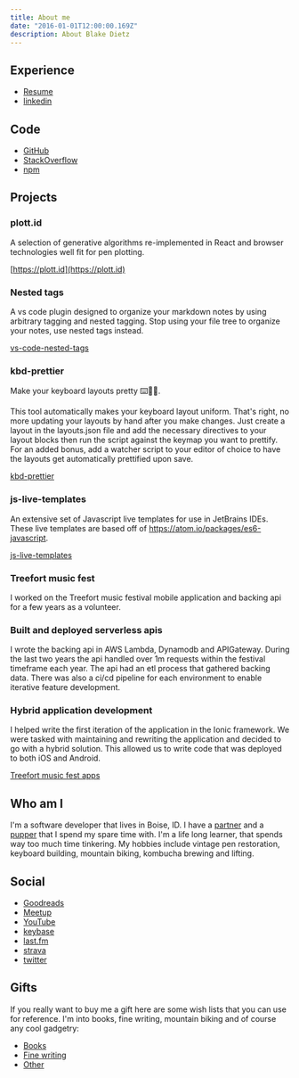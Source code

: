 ```yaml
---
title: About me
date: "2016-01-01T12:00:00.169Z"
description: About Blake Dietz
---
```


## Experience

- [Resume](https://www.blakedietz.me/resume)
- [linkedin](https://www.linkedin.com/in/blake-dietz-08229a61)

## Code

- [GitHub](https://github.com/blakedietz)
- [StackOverflow](https://stackoverflow.com/users/1148547/arete)
- [npm](https://www.npmjs.com/~blakedietz)

## Projects

### plott.id

A selection of generative algorithms re-implemented in React and browser technologies well fit for pen plotting.

[https://plott.id](https://plott.id)

### Nested tags

A vs code plugin designed to organize your markdown notes by using arbitrary tagging and nested tagging. Stop using your file tree to organize your notes, use nested tags instead.

[vs-code-nested-tags](https://marketplace.visualstudio.com/items?itemName=vscode-nested-tags.vscode-nested-tags)

### kbd-prettier

Make your keyboard layouts pretty ⌨️💅✨.

This tool automatically makes your keyboard layout uniform. That's right, no more updating your layouts by hand after you make changes. Just create a layout in the layouts.json file and add the necessary directives to your layout blocks then run the script against the keymap you want to prettify. For an added bonus, add a watcher script to your editor of choice to have the layouts get automatically prettified upon save.

[kbd-prettier](https://www.npmjs.com/package/kbd-prettier)

### js-live-templates

An extensive set of Javascript live templates for use in JetBrains IDEs. These live templates are based off of https://atom.io/packages/es6-javascript.

[js-live-templates](https://github.com/blakedietz/js-live-template)

### Treefort music fest

I worked on the Treefort music festival mobile application and backing api for a few years as a volunteer.

### Built and deployed serverless apis

I wrote the backing api in AWS Lambda, Dynamodb and APIGateway. During the last two years the api handled over 1m
requests within the festival timeframe each year. The api had an etl process that gathered backing data. There was
also a ci/cd pipeline for each environment to enable iterative feature development.

### Hybrid application development

I helped write the first iteration of the application in the Ionic framework. We were tasked with maintaining and
rewriting the application and decided to go with a hybrid solution. This allowed us to write code that was deployed
to both iOS and Android.

[Treefort music fest apps](https://www.treefortmusicfest.com/app/)

## Who am I

I'm a software developer that lives in Boise, ID. I have a [partner](https://instagram.com/allyan_na) and a [pupper](https://instagram.com/velo.dog) that I spend my spare time with. I'm a life long learner, that spends way too much time tinkering. My hobbies include vintage pen restoration, keyboard building, mountain biking, kombucha brewing and lifting.

## Social

- [Goodreads](https://www.goodreads.com/user/show/34266166-blake-dietz)
- [Meetup](http://www.meetup.com/frontend-devs/)
- [YouTube](https://www.youtube.com/user/BlakeDietz/videos?shelf_id=0&view=0&sort=dd)
- [keybase](https://keybase.io/blakedietz)
- [last.fm](https://www.last.fm/user/ph3arl3ss)
- [strava](https://www.strava.com/athletes/105299)
- [twitter](https://twitter.com/DietzTweetz)

## Gifts

If you really want to buy me a gift here are some wish lists that you can use for reference. I'm into books, fine writing, mountain biking and of course any cool gadgetry:

- [Books](https://www.amazon.com/hz/wishlist/ls/180V2F5YCU16L/ref=nav_wishlist_lists_1?_encoding=UTF8&type=wishlist)
- [Fine writing](https://www.amazon.com/hz/wishlist/ls/1PQOBBXTSH3Z6/ref=nav_wishlist_lists_3?_encoding=UTF8&type=wishlist)
- [Other](https://www.amazon.com/hz/wishlist/ls/13LTSPYBQYPMK/ref=nav_wishlist_lists_2?_encoding=UTF8&type=wishlist)

